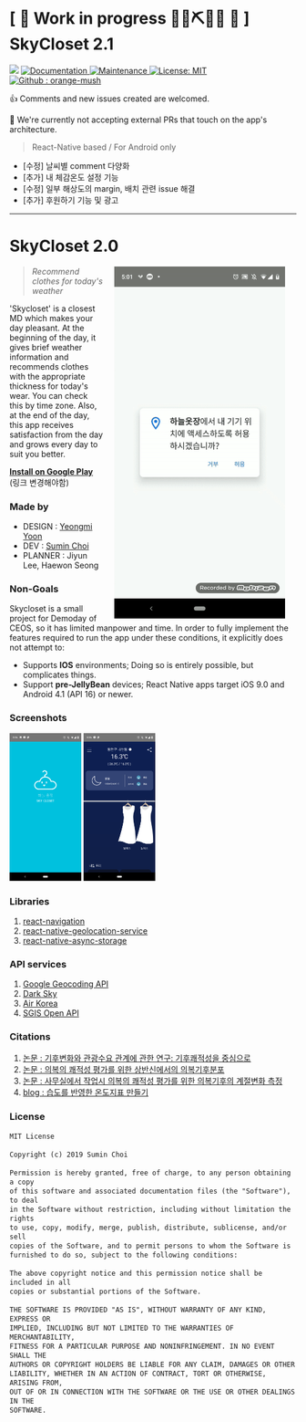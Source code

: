 # \[ 🚧 Work in progress 👷‍♀️⛏👷🔧 🚧 \] SkyCloset 2.1 
<p>
  <img src="https://img.shields.io/badge/version-1.0.0-blue.svg?cacheSeconds=2592000" />
  <a href="https://github.com/orange-mush/skycloset_cli#readme">
    <img alt="Documentation" src="https://img.shields.io/badge/documentation-yes-brightgreen.svg" target="_blank" />
  </a>
  <a href="https://github.com/orange-mush/skycloset_cli/graphs/commit-activity">
    <img alt="Maintenance" src="https://img.shields.io/badge/Maintained%3F-yes-green.svg" target="_blank" />
  </a>
  <a href="https://github.com/orange-mush/skycloset_cli/blob/master/LICENSE">
    <img alt="License: MIT" src="https://img.shields.io/badge/License-MIT-yellow.svg" target="_blank" />
  </a>
  <a href="https://github.com/orange-mush">
    <img alt="Github : orange-mush" src="https://img.shields.io/github/followers/orange-mush.svg?label=Follow&style=social" target="_blank" />
  </a>
</p>

👍 Comments and new issues created are welcomed.

🛑 We're currently not accepting external PRs that touch on the app's architecture.

> React-Native based / For Android only

- [수정] 날씨별 comment 다양화
- [추가] 내 체감온도 설정 기능 
- [수정] 일부 해상도의 margin, 배치 관련 issue 해결
- [추가] 후원하기 기능 및 광고

---

# SkyCloset 2.0

<img src="screenshots/skycloset_splash.gif" width="300" align="right" hspace="20">

> *Recommend clothes for today's weather*

'Skycloset' is a closest MD which makes your day pleasant. At the beginning of the day, it gives brief weather information and recommends clothes with the appropriate thickness for today's wear. You can check this by time zone. Also, at the end of the day, this app receives satisfaction from the day and grows every day to suit you better.

**[Install on Google Play](https://play.google.com/store/apps/details?id=com.skycloset)**
(링크 변경해야함)


### Made by
* DESIGN : [Yeongmi Yoon](https://github.com/Mimimiiim)
* DEV : [Sumin Choi](https://github.com/orange-mush)
* PLANNER : Jiyun Lee, Haewon Seong


### Non-Goals
Skycloset is a small project for Demoday of CEOS, so it has limited manpower and time. In order to fully implement the features required to run the app under these conditions, it explicitly does not attempt to:
* Supports **IOS** environments; Doing so is entirely possible, but complicates things.
* Support **pre-JellyBean** devices; React Native apps target iOS 9.0 and Android 4.1 (API 16) or newer.


### Screenshots

<img src="screenshots/splash.png" width="25%" />  <img src="screenshots/home_top.png" width="25%" />


### Libraries
1. [react-navigation](https://github.com/react-navigation/react-navigation)
2. [react-native-geolocation-service](https://github.com/Agontuk/react-native-geolocation-service)
3. [react-native-async-storage](https://github.com/react-native-community/react-native-async-storage)


### API services
1. [Google Geocoding API](https://developers.google.com/maps/documentation/geocoding/start)
2. [Dark Sky](https://darksky.net/dev)
3. [Air Korea](http://openapi.airkorea.or.kr/)
4. [SGIS Open API](https://sgis.kostat.go.kr/developer/html/home.html)


### Citations
1. [논문 : 기후변화와 관광수요 관계에 관한 연구: 기후쾌적성을 중심으로](http://kiss.kstudy.com/thesis/thesis-view.asp?key=3506533)
2. [논문 : 의복의 쾌적성 평가를 위한 상반신에서의 의복기후분포](http://kiss.kstudy.com/thesis/thesis-view.asp?key=3337257)
3. [논문 : 사무실에서 작업시 의복의 쾌적성 평가를 위한 의복기후의 계절변화 측정](http://kiss.kstudy.com/thesis/thesis-view.asp?key=1926054)
4. [blog : 습도를 반영한 온도지표 만들기](https://m.blog.naver.com/newils2002/220945893689)


### License


```
MIT License

Copyright (c) 2019 Sumin Choi

Permission is hereby granted, free of charge, to any person obtaining a copy
of this software and associated documentation files (the "Software"), to deal
in the Software without restriction, including without limitation the rights
to use, copy, modify, merge, publish, distribute, sublicense, and/or sell
copies of the Software, and to permit persons to whom the Software is
furnished to do so, subject to the following conditions:

The above copyright notice and this permission notice shall be included in all
copies or substantial portions of the Software.

THE SOFTWARE IS PROVIDED "AS IS", WITHOUT WARRANTY OF ANY KIND, EXPRESS OR
IMPLIED, INCLUDING BUT NOT LIMITED TO THE WARRANTIES OF MERCHANTABILITY,
FITNESS FOR A PARTICULAR PURPOSE AND NONINFRINGEMENT. IN NO EVENT SHALL THE
AUTHORS OR COPYRIGHT HOLDERS BE LIABLE FOR ANY CLAIM, DAMAGES OR OTHER
LIABILITY, WHETHER IN AN ACTION OF CONTRACT, TORT OR OTHERWISE, ARISING FROM,
OUT OF OR IN CONNECTION WITH THE SOFTWARE OR THE USE OR OTHER DEALINGS IN THE
SOFTWARE.
```
